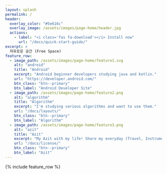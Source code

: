 ```yaml
---
layout: splash
permalink: /
header:
  overlay_color: "#5e616c"
  overlay_image: /assets/images/page-home/header.jpg
  actions:
    - label: "<i class='fas fa-download'></i> Install now"
      url: "/docs/quick-start-guide/"
excerpt: >
  쟈유로운 공간 (Free Space)
feature_row:
  - image_path: /assets/images/page-home/feature1.svg
    alt: "android"
    title: "Android"
    excerpt: "Android beginner developers studying java and kotlin."
    url: "https://developer.android.com/"
    btn_class: "btn--primary"
    btn_label: "Android Developer Site"
  - image_path: /assets/images/page-home/feature2.png
    alt: "algorithm"
    title: "Algorithm"
    excerpt: "I'm studying various algorithms and want to use them."
    url: "/docs/layouts/"
    btn_class: "btn--primary"
    btn_label: "Algorithm"
  - image_path: /assets/images/page-home/feature3.png
    alt: "azit"
    title: "Azit"
    excerpt: "My Azit with my life! Share my everyday (Travel, Instrument, K-POP, etc...)"
    url: "/docs/license/"
    btn_class: "btn--primary"
    btn_label: "Azit"      
---
```


{% include feature_row %}